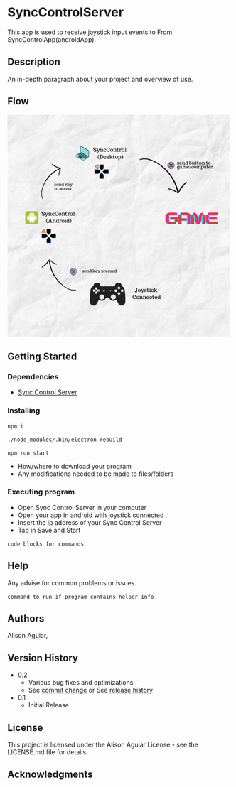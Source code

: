 # SyncControlServer

This app is used to receive joystick input events to From SyncControlApp(androidApp).

## Description

An in-depth paragraph about your project and overview of use.

## Flow
![Flow](https://github.com/GitAlison/SyncControlServer/blob/main/sync_control_flow.png)

## Getting Started

### Dependencies

* [Sync Control Server](https://github.com/GitAlison/SyncControlServer)


### Installing
```
npm i
```
```
./node_modules/.bin/electron-rebuild
```

```
npm run start
```



* How/where to download your program
* Any modifications needed to be made to files/folders

### Executing program

* Open Sync Control Server in your computer
* Open your app in android with joystick connected
* Insert the ip address of your Sync Control Server
* Tap in Save and Start
```
code blocks for commands
```
## Help

Any advise for common problems or issues.
```
command to run if program contains helper info
```

## Authors

Alison Aguiar,



## Version History

* 0.2
    * Various bug fixes and optimizations
    * See [commit change]() or See [release history]()
* 0.1
    * Initial Release

## License

This project is licensed under the Alison Aguiar License - see the LICENSE.md file for details

## Acknowledgments

